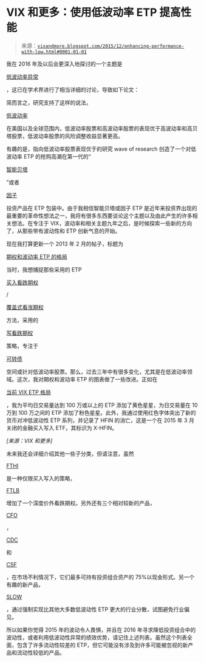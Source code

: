 <!--yml

分类：未分类

日期：2024-05-18 16:08:26

-->

# VIX 和更多：使用低波动率 ETP 提高性能

> 来源：[`vixandmore.blogspot.com/2015/12/enhancing-performance-with-low.html#0001-01-01`](http://vixandmore.blogspot.com/2015/12/enhancing-performance-with-low.html#0001-01-01)

我在 2016 年及以后会更深入地探讨的一个主题是

[低波动率异常](http://vixandmore.blogspot.com/search/label/low%20volatility%20anomaly)

，这已在学术界进行了相当详细的讨论，导致如下论文：

简而言之，研究支持了这样的说法，

[低波动率](http://vixandmore.blogspot.com/search/label/low%20volatility)

在美国以及全球范围内，低波动率股票和高波动率股票的表现优于高波动率和高贝塔股票，低波动率股票的风险调整收益显著更高。

有趣的是，指向低波动率股票表现优于的研究 wave of research 创造了一个对低波动率 ETP 的抢购高潮在第一代的“

[智能贝塔](http://vixandmore.blogspot.com/search/label/smart%20beta)

”或者

[因子](http://vixandmore.blogspot.com/search/label/factor-based)

投资产品在 ETP 包装中。由于我相信智能贝塔或因子 ETP 是近年来投资界出现的最重要的革命性想法之一，我将有很多东西要谈论这个主题以及由此产生的许多相关想法。在专注于 VIX，波动率和相关主题九年之后，是时候探索一些新的方向了，从那些带有波动性和 ETP 创新气息的开始。

现在我打算更新一个 2013 年 2 月的帖子，标题为

[期权和波动率 ETP 的格局](http://vixandmore.blogspot.com/2013/02/the-options-and-volatility-etps.html)

当时，我想捕捉那些采用的 ETP

[买入看跌期权](http://vixandmore.blogspot.com/search/label/buy-write)

/

[覆盖式看涨期权](http://vixandmore.blogspot.com/search/label/covered%20calls)

方法，采用的

[写看跌期权](http://vixandmore.blogspot.com/search/label/put-write)

策略，专注于

[可转债](http://vixandmore.blogspot.com/search/label/convertible%20bonds)

空间或针对低波动率股票。那么，过去三年中有很多变化，尤其是在低波动率领域。这次，我对期权和波动率 ETP 的图表做了一些改进。正如在

[当前 VIX ETP 格局](http://vixandmore.blogspot.com/2015/12/the-current-vix-etp-landscape.html)

，我为平均日交易量达到 100 万或以上的 ETP 添加了黄色星星，为日交易量在 10 万到 100 万之间的 ETP 添加了粉色星星。此外，我通过使用红色字体突出了新的货币对冲低波动性 ETP 系列，并记录了 HFIN 的消亡，这是一个在 2015 年 3 月关闭的金融买入写入 ETF，其标识为 X-HFIN。

*[来源：VIX 和更多]*

未来我还会详细介绍其他一些子分类，但请注意，虽然

[FTHI](http://vixandmore.blogspot.com/search/label/FTHI)

是一种仅限买入写入的策略，

[FTLB](http://vixandmore.blogspot.com/search/label/FTLB)

增加了一个深度价外看跌期权。另外还有三个相对较新的产品，

[CFO](http://vixandmore.blogspot.com/search/label/CFO)

，

[CDC](http://vixandmore.blogspot.com/search/label/CDC)

和

[CSF](http://vixandmore.blogspot.com/search/label/CSF)

，在市场不利情况下，它们最多可持有投资组合资产的 75%以现金形式。另一个有趣的新产品，

[SLOW](http://vixandmore.blogspot.com/search/label/SLOW)

，通过强制实现比其他大多数低波动性 ETP 更大的行业分散，试图避免行业偏见。

所以如果你觉得 2015 年的波动令人畏惧，并且在 2016 年寻求降低投资组合中的波动性，或者利用低波动性异常的绩效优势，请记住上述列表。虽然这个列表全面，包含了许多流动性较差的 ETP，但它可能没有涉及到许多可能被忽视的新产品和流动性较低的产品。
